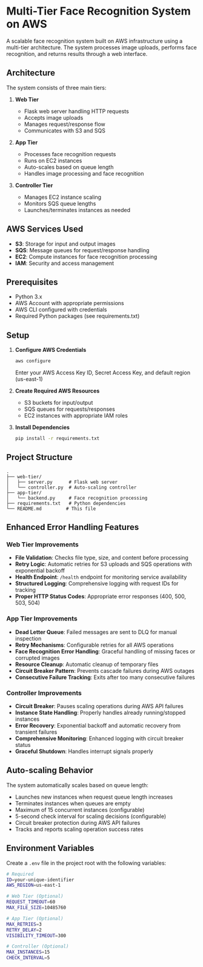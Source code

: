 # Multi-Tier Face Recognition System on AWS

A scalable face recognition system built on AWS infrastructure using a multi-tier architecture. The system processes image uploads, performs face recognition, and returns results through a web interface.

## Architecture

The system consists of three main tiers:

1. **Web Tier**
   - Flask web server handling HTTP requests
   - Accepts image uploads
   - Manages request/response flow
   - Communicates with S3 and SQS

2. **App Tier**
   - Processes face recognition requests
   - Runs on EC2 instances
   - Auto-scales based on queue length
   - Handles image processing and face recognition

3. **Controller Tier**
   - Manages EC2 instance scaling
   - Monitors SQS queue lengths
   - Launches/terminates instances as needed

## AWS Services Used

- **S3**: Storage for input and output images
- **SQS**: Message queues for request/response handling
- **EC2**: Compute instances for face recognition processing
- **IAM**: Security and access management

## Prerequisites

- Python 3.x
- AWS Account with appropriate permissions
- AWS CLI configured with credentials
- Required Python packages (see requirements.txt)

## Setup

1. **Configure AWS Credentials**
   ```bash
   aws configure
   ```
   Enter your AWS Access Key ID, Secret Access Key, and default region (us-east-1)

2. **Create Required AWS Resources**
   - S3 buckets for input/output
   - SQS queues for requests/responses
   - EC2 instances with appropriate IAM roles

3. **Install Dependencies**
   ```bash
   pip install -r requirements.txt
   ```

## Project Structure

```
.
├── web-tier/
│   ├── server.py      # Flask web server
│   └── controller.py  # Auto-scaling controller
├── app-tier/
│   └── backend.py     # Face recognition processing
├── requirements.txt   # Python dependencies
└── README.md         # This file
```


## Enhanced Error Handling Features

### Web Tier Improvements
- **File Validation**: Checks file type, size, and content before processing
- **Retry Logic**: Automatic retries for S3 uploads and SQS operations with exponential backoff
- **Health Endpoint**: `/health` endpoint for monitoring service availability
- **Structured Logging**: Comprehensive logging with request IDs for tracking
- **Proper HTTP Status Codes**: Appropriate error responses (400, 500, 503, 504)

### App Tier Improvements
- **Dead Letter Queue**: Failed messages are sent to DLQ for manual inspection
- **Retry Mechanisms**: Configurable retries for all AWS operations
- **Face Recognition Error Handling**: Graceful handling of missing faces or corrupted images
- **Resource Cleanup**: Automatic cleanup of temporary files
- **Circuit Breaker Pattern**: Prevents cascade failures during AWS outages
- **Consecutive Failure Tracking**: Exits after too many consecutive failures

### Controller Improvements
- **Circuit Breaker**: Pauses scaling operations during AWS API failures
- **Instance State Handling**: Properly handles already running/stopped instances
- **Error Recovery**: Exponential backoff and automatic recovery from transient failures
- **Comprehensive Monitoring**: Enhanced logging with circuit breaker status
- **Graceful Shutdown**: Handles interrupt signals properly

## Auto-scaling Behavior

The system automatically scales based on queue length:
- Launches new instances when request queue length increases
- Terminates instances when queues are empty
- Maximum of 15 concurrent instances (configurable)
- 5-second check interval for scaling decisions (configurable)
- Circuit breaker protection during AWS API failures
- Tracks and reports scaling operation success rates

## Environment Variables

Create a `.env` file in the project root with the following variables:

```bash
# Required
ID=your-unique-identifier
AWS_REGION=us-east-1

# Web Tier (Optional)
REQUEST_TIMEOUT=60
MAX_FILE_SIZE=10485760

# App Tier (Optional)
MAX_RETRIES=3
RETRY_DELAY=2
VISIBILITY_TIMEOUT=300

# Controller (Optional)
MAX_INSTANCES=15
CHECK_INTERVAL=5
```



